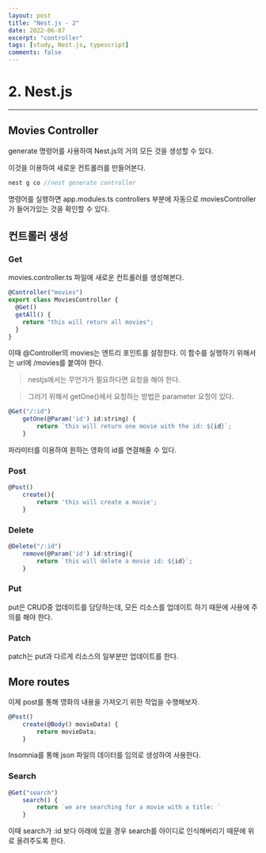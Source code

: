 ```yaml
---
layout: post
title: "Nest.js - 2"
date: 2022-06-07
excerpt: "controller"
tags: [study, Nest.js, typescript]
comments: false
---
```


# 2. Nest.js

---

## Movies Controller

generate 명령어를 사용하여 Nest.js의 거의 모든 것을 생성할 수 있다.

이것을 이용하여 새로운 컨트롤러를 만들어본다.

```jsx
nest g co //nest generate controller
```

명령어를 실행하면 app.modules.ts controllers 부분에 자동으로 moviesController가 들어가있는 것을 확인할 수 있다.

## 컨트롤러 생성

### Get

movies.controller.ts 파일에 새로운 컨트롤러를 생성해본다.

```jsx
@Controller("movies")
export class MoviesController {
  @Get()
  getAll() {
    return "this will return all movies";
  }
}
```

이때 @Controller의 movies는 엔트리 포인트를 설정한다. 이 함수를 실행하기 위해서는 url에 /movies를 붙여야 한다.

> nestjs에서는 무언가가 필요하다면 요청을 해야 한다.

> 그러기 위해서 getOne()에서 요청하는 방법은 parameter 요청이 있다.

```jsx
@Get("/:id")
    getOne(@Param('id') id:string) {
        return `this will return one movie with the id: ${id}`;
    }
```

파라미터를 이용하여 원하는 영화의 id를 연결해줄 수 있다.

### Post

```jsx
@Post()
    create(){
        return 'this will create a movie';
    }
```

### Delete

```jsx
@Delete("/:id")
    remove(@Param('id') id:string){
        return `this will delete a movie id: ${id}`;
    }
```

### Put

put은 CRUD중 업데이트를 담당하는데, 모든 리소스를 업데이트 하기 때문에 사용에 주의를 해야 한다.

### Patch

patch는 put과 다르게 리소스의 일부분만 업데이트를 한다.

## More routes

이제 post를 통해 영화의 내용을 가져오기 위한 작업을 수행해보자.

```jsx
@Post()
    create(@Body() movieData) {
        return movieData;
    }
```

Insomnia를 통해 json 파일의 데이터를 임의로 생성하여 사용한다.

### Search

```jsx
@Get("search")
    search() {
        return `we are searching for a movie with a title: `
    }
```

이때 search가 :id 보다 아래에 있을 경우 search를 아이디로 인식해버리기 때문에 위로 올려주도록 한다.
